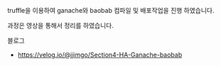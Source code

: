 truffle을 이용하여 ganache와 baobab 컴파일 및 배포작업을 진행 하였습니다.

과정은 영상을 통해서 정리를 하였습니다.

블로그

- https://velog.io/@jjimgo/Section4-HA-Ganache-baobab
